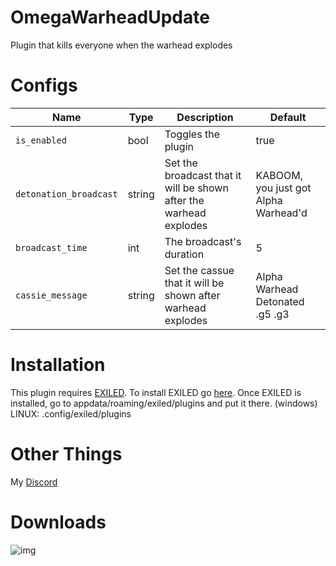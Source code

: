 # OmegaWarheadUpdate

Plugin that kills everyone when the warhead explodes

# Configs

| Name | Type | Description | Default |
| --- | --- | --- | --- |
| `is_enabled` | bool | Toggles the plugin | true |
| `detonation_broadcast` | string | Set the broadcast that it will be shown after the warhead explodes | KABOOM, you just got Alpha Warhead'd |
| `broadcast_time` | int | The broadcast's duration | 5 |
| `cassie_message` | string | Set the cassue that it will be shown after warhead explodes | Alpha Warhead Detonated .g5 .g3 |

# Installation

This plugin requires [EXILED](https://github.com/galaxy119/EXILED/releases/tag/2.1.19).
To install EXILED go [here](https://www.youtube.com/watch?v=EUfzj8OWvQU).
Once EXILED is installed, go to appdata/roaming/exiled/plugins and put it there. (windows)
LINUX: .config/exiled/plugins

# Other Things

My [Discord](http://discordapp.com/users/689841358600536096)

# Downloads

![img](https://img.shields.io/github/downloads/An4r3w/omegawarheadupdate/total?style=for-the-badge)
